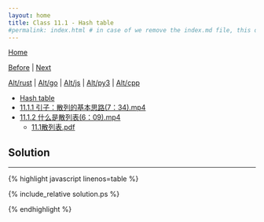 ```yaml
---
layout: home
title: Class 11.1 - Hash table
#permalink: index.html # in case of we remove the index.md file, this doc will be the index page
---
```


<div class="row">
<div class="columnStmt" markdown="1">

[Home](./README.md)

[Before](./class-10.4.md) | [Next](./class-11.2.md)

[Alt/rust](./Alt_rust/README.md) | [Alt/go](./Alt_c/README.md) | [Alt/js](./Alt_js/README.html) | [Alt/py3](./Alt_py3/README.md) | [Alt/cpp](./Alt_cpp/README.md) 

-   [Hash table](https://www.geeksforgeeks.org/hashing-data-structure/)
-   [11.1.1 引子：散列的基本思路(7：34).mp4](https://data-structure.s3.us-west-1.amazonaws.com/11_%E7%AC%AC%E5%8D%81%E4%B8%80%E8%AE%B2+%E6%95%A3%E5%88%97%E6%9F%A5%E6%89%BE%5B%E4%BD%95%E9%92%A6%E9%93%AD%5D/11.1.1+%E5%BC%95%E5%AD%90%EF%BC%9A%E6%95%A3%E5%88%97%E7%9A%84%E5%9F%BA%E6%9C%AC%E6%80%9D%E8%B7%AF(7%EF%BC%9A34).mp4)
-   [11.1.2 什么是散列表(6：09).mp4](https://data-structure.s3.us-west-1.amazonaws.com/11_%E7%AC%AC%E5%8D%81%E4%B8%80%E8%AE%B2+%E6%95%A3%E5%88%97%E6%9F%A5%E6%89%BE%5B%E4%BD%95%E9%92%A6%E9%93%AD%5D/11.1.2+%E4%BB%80%E4%B9%88%E6%98%AF%E6%95%A3%E5%88%97%E8%A1%A8(6%EF%BC%9A09).mp4)
    -   [11.1散列表.pdf](https://data-structure.s3.us-west-1.amazonaws.com/0_%E6%B5%99%E6%B1%9F%E5%A4%A7%E5%AD%A6%E6%95%B0%E6%8D%AE%E7%BB%93%E6%9E%84_%E9%99%88%E8%B6%8A_%E8%AF%BE%E7%A8%8B%E6%96%87%E6%A1%A3/11.1%E6%95%A3%E5%88%97%E8%A1%A8.pdf)
    


</div>
<div class="columnSol" markdown="1">

## Solution
------

{% highlight javascript linenos=table %}

{% include_relative solution.ps %}

{% endhighlight %}

</div>
</div>
